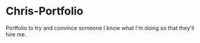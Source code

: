 # Chris-Portfolio
Portfolio to try and convince someone I know what I'm doing so that they'll hire me. 
